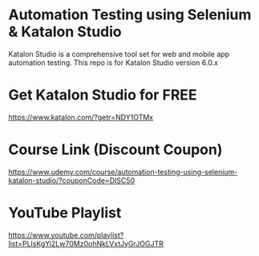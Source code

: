 # Automation Testing using Selenium & Katalon Studio 

Katalon Studio is a comprehensive tool set for web and mobile app automation testing. This repo is for Katalon Studio version 6.0.x

# Get Katalon Studio for FREE

https://www.katalon.com/?getr=NDY1OTMx 

# Course Link (Discount Coupon)

https://www.udemy.com/course/automation-testing-using-selenium-katalon-studio/?couponCode=DISC50

# YouTube Playlist

https://www.youtube.com/playlist?list=PLlsKgYi2Lw70Mz0ohNkLVxtJyGrJOGJTR

